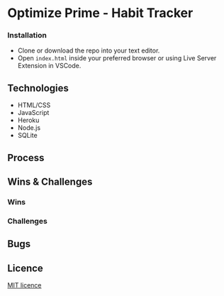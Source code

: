 # Optimize Prime - Habit Tracker

### Installation
* Clone or download the repo into your text editor. 
* Open `index.html` inside your preferred browser or using Live Server Extension in VSCode.

## Technologies
* HTML/CSS
* JavaScript
* Heroku
* Node.js 
* SQLite

## Process


## Wins & Challenges

### Wins


### Challenges


## Bugs

## Licence
[MIT licence](https://opensource.org/licenses/mit-license.php)
